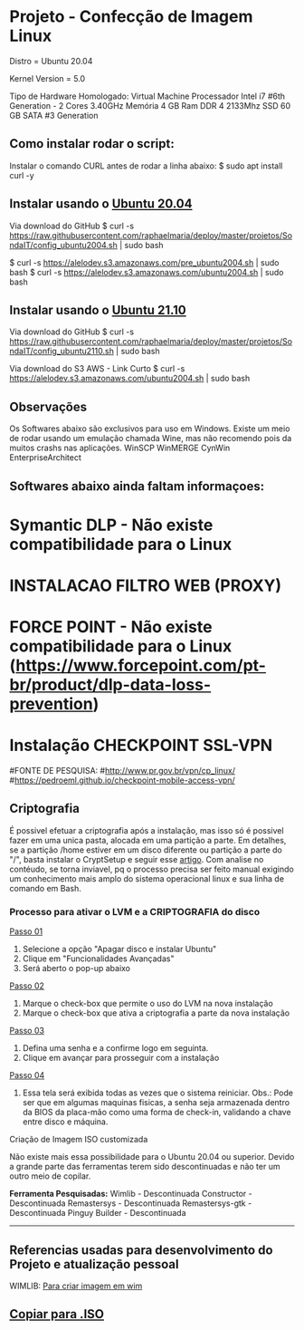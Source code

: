 # Projeto - Confecção de Imagem Linux

Distro = Ubuntu 20.04

Kernel Version = 5.0

Tipo de Hardware Homologado: Virtual Machine
Processador Intel i7 #6th Generation - 2 Cores 3.40GHz
Memória 4 GB Ram DDR 4 2133Mhz
SSD 60 GB SATA #3 Generation


## Como instalar rodar o script:

Instalar o comando CURL antes de rodar a linha abaixo:
$ sudo apt install curl -y


## Instalar usando o [Ubuntu 20.04](https://ubuntu.com/download/desktop/thank-you?version=20.04.3&architecture=amd64)

Via download do GitHub
$ curl -s https://raw.githubusercontent.com/raphaelmaria/deploy/master/projetos/SondaIT/config_ubuntu2004.sh | sudo bash

$ curl -s https://alelodev.s3.amazonaws.com/pre_ubuntu2004.sh | sudo bash
$ curl -s https://alelodev.s3.amazonaws.com/ubuntu2004.sh | sudo bash
## Instalar usando o [Ubuntu 21.10](https://ubuntu.com/download/desktop/thank-you/?version=21.10&architecture=amd64)
Via download do GitHub
$ curl -s https://raw.githubusercontent.com/raphaelmaria/deploy/master/projetos/SondaIT/config_ubuntu2110.sh | sudo bash

Via download do S3 AWS - Link Curto
$ curl -s https://alelodev.s3.amazonaws.com/ubuntu2004.sh | sudo bash

## Observações
Os Softwares abaixo são exclusivos para uso em Windows.
Existe um meio de rodar usando um emulação chamada Wine, mas não recomendo pois da muitos crashs nas aplicações.
WinSCP
WinMERGE
CynWin
EnterpriseArchitect

## Softwares abaixo ainda faltam informaçoes:
# Symantic DLP - Não existe compatibilidade para o Linux

# INSTALACAO FILTRO WEB (PROXY)
# FORCE POINT - Não existe compatibilidade para o Linux (https://www.forcepoint.com/pt-br/product/dlp-data-loss-prevention)

# Instalação CHECKPOINT SSL-VPN
#FONTE DE PESQUISA: 
#http://www.pr.gov.br/vpn/cp_linux/
#https://pedroeml.github.io/checkpoint-mobile-access-vpn/


## Criptografia

É possivel efetuar a criptografia após a instalação, mas isso só é possivel fazer em uma unica pasta, alocada em uma partição a parte.
Em detalhes, se a partição /home estiver em um disco diferente ou partição a parte do "/", basta instalar o CryptSetup e seguir esse [artigo](https://linuxdicasesuporte.blogspot.com/2019/11/criptografar-sua-particao-home-no.html).
Com analise no contéudo, se torna inviavel, pq o processo precisa ser feito manual exigindo um conhecimento mais amplo do sistema operacional linux e sua linha de comando em Bash.

### Processo para ativar o LVM e a CRIPTOGRAFIA do disco

[Passo 01](https://imgur.com/DJRI8hC)
1. Selecione a opção "Apagar disco e instalar Ubuntu"
2. Clique em "Funcionalidades Avançadas"
3. Será aberto o pop-up abaixo

[Passo 02](https://imgur.com/6jCJBTY)
1. Marque o check-box que permite o uso do LVM na nova instalação
2. Marque o check-box que ativa a criptografia a parte da nova instalação

[Passo 03](https://imgur.com/0HTsf8v)
1. Defina uma senha e a confirme logo em seguinta.
2. Clique em avançar para prosseguir com a instalação

[Passo 04](https://imgur.com/0HTsf8v)
1. Essa tela será exibida todas as vezes que o sistema reiniciar.
Obs.: Pode ser que em algumas maquinas fisicas, a senha seja armazenada dentro da BIOS da placa-mão como uma forma de check-in, validando a chave entre disco e máquina.

Criação de Imagem ISO customizada

Não existe mais essa possibilidade para o Ubuntu 20.04 ou superior.
Devido a grande parte das ferramentas terem sido descontinuadas e não ter um outro meio de copilar.

**Ferramenta Pesquisadas:**
Wimlib - Descontinuada
Constructor - Descontinuada
Remastersys - Descontinuada
Remastersys-gtk - Descontinuada
Pinguy Builder - Descontinuada

------------------------------------------------------
## Referencias usadas para desenvolvimento do Projeto e atualização pessoal
WIMLIB: [Para criar imagem em wim](https://wimlib.net/)

[Copiar para .ISO](https://docs.google.com/document/d/1d33KWBf2NsFJdFqPR3-h6HuL9dqY4s5ZNlRyfes9p8g/edit?usp=sharing)
-------------------------------------------------------

